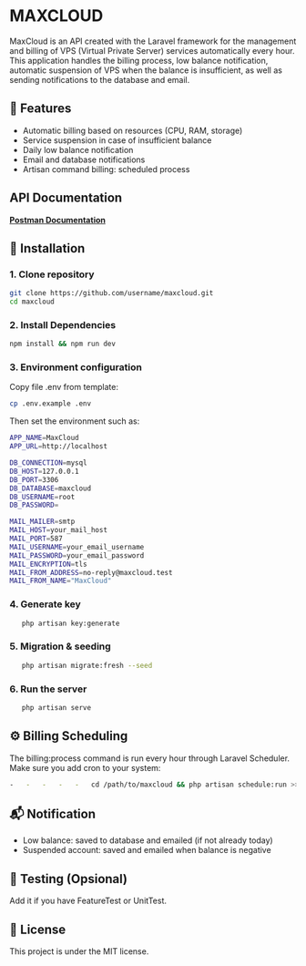 # MAXCLOUD

MaxCloud is an API created with the Laravel framework for the management and billing of VPS (Virtual Private Server) services automatically every hour. This application handles the billing process, low balance notification, automatic suspension of VPS when the balance is insufficient, as well as sending notifications to the database and email.

## 🔧 Features

-   Automatic billing based on resources (CPU, RAM, storage)
-   Service suspension in case of insufficient balance
-   Daily low balance notification
-   Email and database notifications
-   Artisan command billing: scheduled process

## API Documentation

[**Postman Documentation**](https://www.postman.com/qbills/workspace/maxcloud/collection/24198072-d1f68d00-02b4-4cf1-a12e-98aa90a518ba?action=share&creator=24198072)

## 🚀 Installation

### 1. Clone repository

```bash
git clone https://github.com/username/maxcloud.git
cd maxcloud
```

### 2. Install Dependencies

```bash
npm install && npm run dev
```

### 3. Environment configuration

Copy file .env from template:

```bash
cp .env.example .env
```

Then set the environment such as:

```bash
APP_NAME=MaxCloud
APP_URL=http://localhost

DB_CONNECTION=mysql
DB_HOST=127.0.0.1
DB_PORT=3306
DB_DATABASE=maxcloud
DB_USERNAME=root
DB_PASSWORD=

MAIL_MAILER=smtp
MAIL_HOST=your_mail_host
MAIL_PORT=587
MAIL_USERNAME=your_email_username
MAIL_PASSWORD=your_email_password
MAIL_ENCRYPTION=tls
MAIL_FROM_ADDRESS=no-reply@maxcloud.test
MAIL_FROM_NAME="MaxCloud"
```

### 4. Generate key

```bash
   php artisan key:generate
```

### 5. Migration & seeding

```bash
   php artisan migrate:fresh --seed
```

### 6. Run the server

```bash
   php artisan serve
```

## ⚙️ Billing Scheduling

The billing:process command is run every hour through Laravel Scheduler. Make sure you add cron to your system:

```bash
-   -   -   -   -   cd /path/to/maxcloud && php artisan schedule:run >> /dev/null 2>&1
```

## 📬 Notification

-   Low balance: saved to database and emailed (if not already today)
-   Suspended account: saved and emailed when balance is negative

## 🧪 Testing (Opsional)

Add it if you have FeatureTest or UnitTest.

## 📄 License

This project is under the MIT license.
